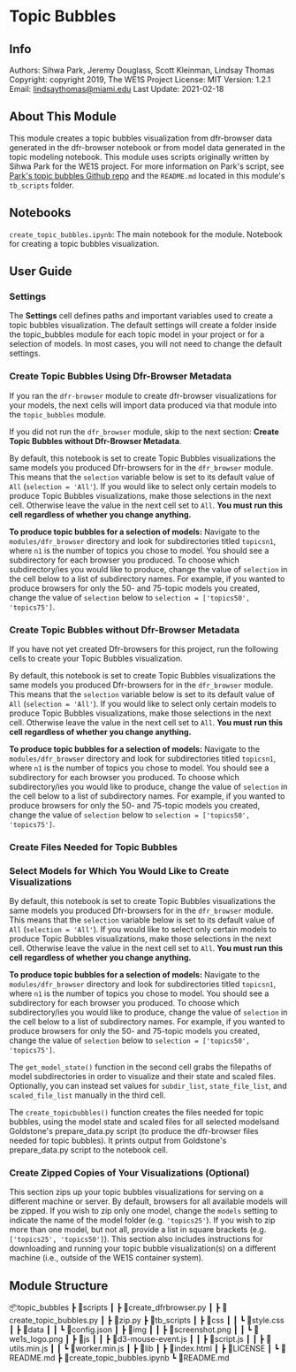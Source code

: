 # Topic Bubbles

## Info

Authors: Sihwa Park, Jeremy Douglass, Scott Kleinman, Lindsay Thomas
Copyright: copyright 2019, The WE1S Project
License: MIT
Version: 1.2.1
Email: lindsaythomas@miami.edu
Last Update: 2021-02-18

## About This Module

This module creates a topic bubbles visualization from dfr-browser data generated in the dfr-browser notebook or from model data generated in the topic modeling notebook. This module uses scripts originally written by Sihwa Park for the WE1S project. For more information on Park's script, see <a href="https://github.com/sihwapark/topic-bubbles" target="_blank">Park's topic bubbles Github repo</a> and the `README.md` located in this module's `tb_scripts` folder.

## Notebooks

`create_topic_bubbles.ipynb`: The main notebook for the module. Notebook for creating a topic bubbles visualization.

## User Guide

### Settings

The **Settings** cell defines paths and important variables used to create a topic bubbles visualization. The default settings will create a folder inside the topic_bubbles module for each topic model in your project or for a selection of models. In most cases, you will not need to change the default settings.

### Create Topic Bubbles Using Dfr-Browser Metadata

If you ran the `dfr-browser` module to create dfr-browser visualizations for your models, the next cells will import data produced via that module into the `topic_bubbles` module.

If you did not run the `dfr_browser` module, skip to the next section: **Create Topic Bubbles without Dfr-Browser Metadata**.

By default, this notebook is set to create Topic Bubbles visualizations the same models you produced Dfr-browsers for in the `dfr_browser` module. This means that the `selection` variable below is set to its default value of `All` (`selection = 'All'`). If you would like to select only certain models to produce Topic Bubbles visualizations, make those selections in the next cell. Otherwise leave the value in the next cell set to `All`. **You must run this cell regardless of whether you change anything.**

**To produce topic bubbles for a selection of models:** Navigate to the `modules/dfr_browser` directory and look for subdirectories titled `topicsn1`, where `n1` is the number of topics you chose to model. You should see a subdirectory for each browser you produced. To choose which subdirectory/ies you would like to produce, change the value of `selection` in the cell below to a list of subdirectory names. For example, if you wanted to produce browsers for only the 50- and 75-topic models you created, change the value of `selection` below to `selection = ['topics50', 'topics75']`.

### Create Topic Bubbles without Dfr-Browser Metadata

If you have not yet created Dfr-browsers for this project, run the following cells to create your Topic Bubbles visualization.

By default, this notebook is set to create Topic Bubbles visualizations the same models you produced Dfr-browsers for in the `dfr_browser` module. This means that the `selection` variable below is set to its default value of `All` (`selection = 'All'`). If you would like to select only certain models to produce Topic Bubbles visualizations, make those selections in the next cell. Otherwise leave the value in the next cell set to `All`. **You must run this cell regardless of whether you change anything.**

**To produce topic bubbles for a selection of models:** Navigate to the `modules/dfr_browser` directory and look for subdirectories titled `topicsn1`, where `n1` is the number of topics you chose to model. You should see a subdirectory for each browser you produced. To choose which subdirectory/ies you would like to produce, change the value of `selection` in the cell below to a list of subdirectory names. For example, if you wanted to produce browsers for only the 50- and 75-topic models you created, change the value of `selection` below to `selection = ['topics50', 'topics75']`.

### Create Files Needed for Topic Bubbles


### Select Models for Which You Would Like to Create Visualizations

By default, this notebook is set to create Topic Bubbles visualizations the same models you produced Dfr-browsers for in the `dfr_browser` module. This means that the `selection` variable below is set to its default value of `All` (`selection = 'All'`). If you would like to select only certain models to produce Topic Bubbles visualizations, make those selections in the next cell. Otherwise leave the value in the next cell set to `All`. **You must run this cell regardless of whether you change anything.**

**To produce topic bubbles for a selection of models:** Navigate to the `modules/dfr_browser` directory and look for subdirectories titled `topicsn1`, where `n1` is the number of topics you chose to model. You should see a subdirectory for each browser you produced. To choose which subdirectory/ies you would like to produce, change the value of `selection` in the cell below to a list of subdirectory names. For example, if you wanted to produce browsers for only the 50- and 75-topic models you created, change the value of `selection` below to `selection = ['topics50', 'topics75']`.

The `get_model_state()` function in the second cell grabs the filepaths of model subdirectories in order to visualize and their state and scaled files. Optionally, you can instead set values for `subdir_list`, `state_file_list`, and `scaled_file_list` manually in the third cell.

The `create_topicbubbles()` function creates the files needed for topic bubbles, using the model state and scaled files for all selected modelsand Goldstone's prepare_data.py script (to produce the dfr-browser files needed for topic bubbles). It prints output from Goldstone's prepare_data.py script to the notebook cell. 

### Create Zipped Copies of Your Visualizations (Optional)

This section zips up your topic bubbles visualizations for serving on a different machine or server. By default, browsers for all available models will be zipped. If you wish to zip only one model, change the `models` setting to indicate the name of the model folder (e.g. `'topics25'`). If you wish to zip more than one model, but not all, provide a list in square brackets (e.g. `['topics25', 'topics50']`). This section also includes instructions for downloading and running your topic bubble visualization(s) on a different machine (i.e., outside of the WE1S container system).

## Module Structure

📦topic_bubbles
 ┣ 📂scripts
 ┃ ┣ 📜create_dfrbrowser.py
 ┃ ┣ 📜create_topic_bubbles.py
 ┃ ┣ 📜zip.py
 ┣ 📂tb_scripts
 ┃ ┣ 📂css
 ┃ ┃ ┗ 📜style.css
 ┃ ┣ 📂data
 ┃ ┃ ┗ 📜config.json
 ┃ ┣ 📂img
 ┃ ┃ ┣ 📜screenshot.png
 ┃ ┃ ┗ 📜we1s_logo.png
 ┃ ┣ 📂js
 ┃ ┃ ┣ 📜d3-mouse-event.js
 ┃ ┃ ┣ 📜script.js
 ┃ ┃ ┣ 📜utils.min.js
 ┃ ┃ ┗ 📜worker.min.js
 ┃ ┣ 📂lib
 ┃ ┣ 📜index.html
 ┃ ┣ 📜LICENSE
 ┃ ┗ 📜README.md
 ┣ 📜create_topic_bubbles.ipynb
 ┗ 📜README.md
